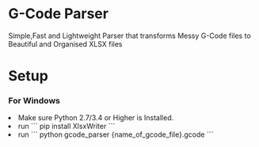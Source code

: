 # G-Code Parser
Simple,Fast and Lightweight Parser that transforms Messy G-Code files to Beautiful and Organised XLSX files

# Setup
### For Windows
<li>Make sure Python 2.7/3.4 or Higher is Installed.

<li>
run 
```
pip install XlsxWriter
```

<li>run 
```
python gcode_parser {name_of_gcode_file}.gcode
```
